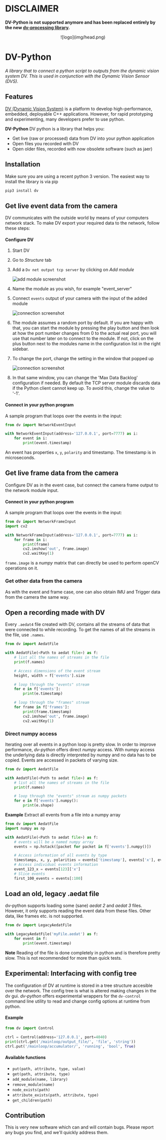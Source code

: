 # DISCLAIMER

**DV-Python is not supported anymore and has been replaced entirely by the new
[dv-processing library](https://dv-processing.inivation.com/).**

<center>![logo](img/head.png)</center>

# DV-Python

*A library that to connect a python script to outputs from the dynamic vision system DV. This is used in conjunction
with the Dynamic Vision Sensor (DVS).*

## Features

[DV (Dynamic Vision System)](https://inivation.gitlab.io/dv/dv-docs/) is a platform to develop high-performance,
embedded, deployable C++ applications. However, for rapid prototyping and experimenting, many developers prefer to use
python.

**DV-Python** DV python is a library that helps you:

- Get live (raw or processed) data from DV into your python application
- Open files you recorded with DV
- Open older files, recorded with now obsolete software (such as jaer)

## Installation

Make sure you are using a recent python 3 version. The easiest way to install the library is via pip

```bash
pip3 install dv
```

## Get live event data from the camera

DV communicates with the outside world by means of your computers network stack. To make DV export your required data to
the network, follow these steps:

#### Configure DV

1. Start DV

1. Go to *Structure* tab

1. Add a `Dv net output tcp server` by clicking on *Add module*

   ![add module screenshot](img/1.png)

1. Name the module as you wish, for example "event_server"

1. Connect `events` output of your camera with the input of the added module

   ![connection screenshot](img/2.png)

1. The module assumes a random port by default. If you are happy with that, you can start the module by pressing the
   play button and then look at how the port number changes from 0 to the actual real port, you will use that number
   later on to connect to the module. If not, click on the plus button next to the modules name in the configuration
   list in the right sidebar.

1. To change the port, change the setting in the window that popped up

   ![connection screenshot](img/3.png)

1. In that same window, you can change the 'Max Data Backlog' configuration if needed. By default the TCP server module
   discards data if the Python client cannot keep up. To avoid this, change the value to '-1'.

#### Connect in your python program

A sample program that loops over the events in the input:

```python
from dv import NetworkEventInput

with NetworkEventInput(address='127.0.0.1', port=7777) as i:
    for event in i:
        print(event.timestamp)
```

An event has properties `x`, `y`, `polarity` and timestamp. The timestamp is in microseconds.

## Get live frame data from the camera

Configure DV as in the event case, but connect the camera frame output to the network module input.

#### Connect in your python program

A sample program that loops over the events in the input:

```python
from dv import NetworkFrameInput
import cv2

with NetworkFrameInput(address='127.0.0.1', port=7777) as i:
    for frame in i:
        print(frame)
        cv2.imshow('out', frame.image)
        cv2.waitKey(1)
```

`frame.image` is a *numpy* matrix that can directly be used to perform openCV operations on it.

### Get other data from the camera

As with the event and frame case, one can also obtain IMU and Trigger data from the camera the same way.

## Open a recording made with DV

Every `.aedat4` file created with DV, contains all the streams of data that were connected to while recording. To get
the names of all the streams in the file, use `.names`.

```python
from dv import AedatFile

with AedatFile(<Path to aedat file>) as f:
    # list all the names of streams in the file
    print(f.names)

    # Access dimensions of the event stream
    height, width = f['events'].size

    # loop through the "events" stream
    for e in f['events']:
        print(e.timestamp)

    # loop through the "frames" stream
    for frame in f['frames']:
        print(frame.timestamp)
        cv2.imshow('out', frame.image)
        cv2.waitKey(1)
```

### Direct numpy access

Iterating over all events in a python loop is pretty slow. In order to improve performance, *dv-python* offers direct
*numpy* access. With numpy access the underlying data is directly interpreted by numpy and no data has to be copied.
Events are accessed in packets of varying size.

```python
from dv import AedatFile

with AedatFile(<Path to aedat file>) as f:
    # list all the names of streams in the file
    print(f.names)

    # loop through the "events" stream as numpy packets
    for e in f['events'].numpy():
        print(e.shape)
```

**Example** Extract all events from a file into a numpy array

```python
from dv import AedatFile
import numpy as np

with AedatFile(<Path to aedat file>) as f:
    # events will be a named numpy array
    events = np.hstack([packet for packet in f['events'].numpy()])

    # Access information of all events by type
    timestamps, x, y, polarities = events['timestamp'], events['x'], events['y'], events['polarity']
    # Access individual events information
    event_123_x = events[123]['x']
    # Slice events
    first_100_events = events[:100]
```

## Load an old, legacy .aedat file

dv-python supports loading some (sane) *aedat 2* and *aedat 3* files. However, it only supports reading the event data
from these files. Other data, like frames etc. is not supported.

```python
from dv import LegacyAedatFile

with LegacyAedatFile('myFile.aedat') as f:
	for event in f:
		print(event.timestamp)
```

**Note** Reading of the file is done completely in python and is therefore pretty slow. This is not recommended for more
than quick tests.

## Experimental: Interfacing with config tree

The configuration of DV at runtime is stored in a tree structure accesible over the network. The config tree is what is
altered making changes in the dv gui. *dv-python* offers experimental wrappers for the `dv-control` command line utility
to read and change config options at runtime from python.

#### Example

```python
from dv import Control

ctrl = Control(address='127.0.0.1', port=4040)
print(ctrl.get('/mainloop/output_file/', 'file', 'string'))
ctrl.put('/mainloop/accumulator/', 'running', 'bool', True)
```

#### Available functions

- `put(path, attribute, type, value)`
- `get(path, attribute, type)`
- `add_module(name, library)`
- `remove_module(name)`
- `node_exists(path)`
- `attribute_exists(path, attribute, type)`
- `get_children(path)`

## Contribution

This is very new software which can and will contain bugs. Please report any bugs you find, and we'll quickly address
them.
